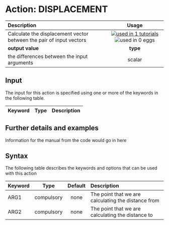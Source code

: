 # Action: DISPLACEMENT

| Description    | Usage |
|:--------|:--------:|
| Calculate the displacement vector between the pair of input vectors | [![used in 1 tutorials](https://img.shields.io/badge/tutorials-1-green.svg)](https://www.plumed-tutorials.org/browse.html?search=DISPLACEMENT)![used in 0 eggs](https://img.shields.io/badge/nest-0-red.svg)|
 | **output value** | **type** |
| the differences between the input arguments | scalar |

## Input

The input for this action is specified using one or more of the keywords in the following table.

| Keyword |  Type | Description |
|:--------|:------:|:-----------|


## Further details and examples 
Information for the manual from the code would go in here 
## Syntax 
The following table describes the keywords and options that can be used with this action 

| Keyword | Type | Default | Description |
|:-------|:----:|:-------:|:-----------|
| ARG1 | compulsory | none | The point that we are calculating the distance from |
| ARG2 | compulsory | none | The point that we are calculating the distance to |
